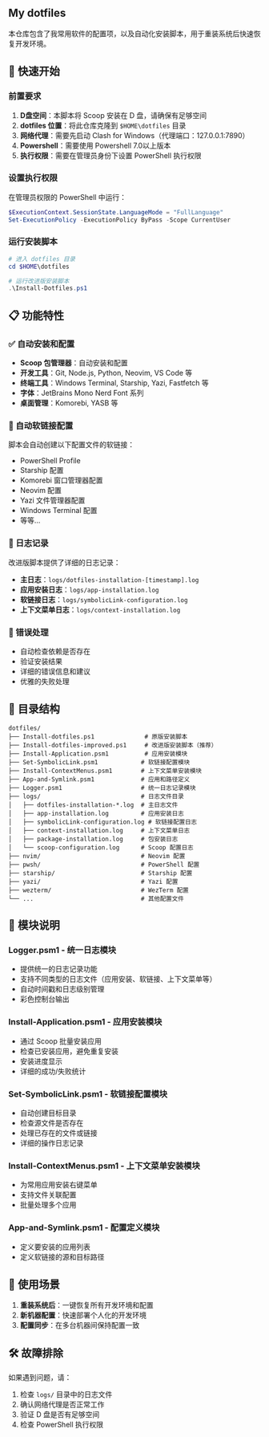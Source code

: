 ## My dotfiles

本仓库包含了我常用软件的配置项，以及自动化安装脚本，用于重装系统后快速恢复开发环境。

## 🚀 快速开始

### 前置要求

1. **D盘空间**：本脚本将 Scoop 安装在 D 盘，请确保有足够空间
2. **dotfiles 位置**：将此仓库克隆到 `$HOME\dotfiles` 目录
3. **网络代理**：需要先启动 Clash for Windows（代理端口：127.0.0.1:7890）
4. **Powershell**：需要使用 Powershell 7.0以上版本
4. **执行权限**：需要在管理员身份下设置 PowerShell 执行权限

### 设置执行权限

在管理员权限的 PowerShell 中运行：

```powershell
$ExecutionContext.SessionState.LanguageMode = "FullLanguage"
Set-ExecutionPolicy -ExecutionPolicy ByPass -Scope CurrentUser
```

### 运行安装脚本

```powershell
# 进入 dotfiles 目录
cd $HOME\dotfiles

# 运行改进版安装脚本
.\Install-Dotfiles.ps1
```

## 📋 功能特性

### ✅ 自动安装和配置

- **Scoop 包管理器**：自动安装和配置
- **开发工具**：Git, Node.js, Python, Neovim, VS Code 等
- **终端工具**：Windows Terminal, Starship, Yazi, Fastfetch 等
- **字体**：JetBrains Mono Nerd Font 系列
- **桌面管理**：Komorebi, YASB 等

### 📁 自动软链接配置

脚本会自动创建以下配置文件的软链接：

- PowerShell Profile
- Starship 配置
- Komorebi 窗口管理器配置
- Neovim 配置
- Yazi 文件管理器配置
- Windows Terminal 配置
- 等等...

### 📝 日志记录

改进版脚本提供了详细的日志记录：

- **主日志**：`logs/dotfiles-installation-[timestamp].log`
- **应用安装日志**：`logs/app-installation.log`
- **软链接日志**：`logs/symbolicLink-configuration.log`
- **上下文菜单日志**：`logs/context-installation.log`

### 🔧 错误处理

- 自动检查依赖是否存在
- 验证安装结果
- 详细的错误信息和建议
- 优雅的失败处理

## 📂 目录结构

```
dotfiles/
├── Install-dotfiles.ps1              # 原版安装脚本
├── Install-dotfiles-improved.ps1     # 改进版安装脚本（推荐）
├── Install-Application.psm1          # 应用安装模块
├── Set-SymbolicLink.psm1            # 软链接配置模块
├── Install-ContextMenus.psm1        # 上下文菜单安装模块
├── App-and-Symlink.psm1             # 应用和路径定义
├── Logger.psm1                      # 统一日志记录模块
├── logs/                            # 日志文件目录
│   ├── dotfiles-installation-*.log  # 主日志文件
│   ├── app-installation.log         # 应用安装日志
│   ├── symbolicLink-configuration.log # 软链接配置日志
│   ├── context-installation.log     # 上下文菜单日志
│   ├── package-installation.log     # 包安装日志
│   └── scoop-configuration.log      # Scoop 配置日志
├── nvim/                            # Neovim 配置
├── pwsh/                            # PowerShell 配置
├── starship/                        # Starship 配置
├── yazi/                            # Yazi 配置
├── wezterm/                         # WezTerm 配置
└── ...                              # 其他配置文件
```

## 🔧 模块说明

### Logger.psm1 - 统一日志模块
- 提供统一的日志记录功能
- 支持不同类型的日志文件（应用安装、软链接、上下文菜单等）
- 自动时间戳和日志级别管理
- 彩色控制台输出

### Install-Application.psm1 - 应用安装模块
- 通过 Scoop 批量安装应用
- 检查已安装应用，避免重复安装
- 安装进度显示
- 详细的成功/失败统计

### Set-SymbolicLink.psm1 - 软链接配置模块
- 自动创建目标目录
- 检查源文件是否存在
- 处理已存在的文件或链接
- 详细的操作日志记录

### Install-ContextMenus.psm1 - 上下文菜单安装模块
- 为常用应用安装右键菜单
- 支持文件关联配置
- 批量处理多个应用

### App-and-Symlink.psm1 - 配置定义模块
- 定义要安装的应用列表
- 定义软链接的源和目标路径

## 🔄 使用场景

1. **重装系统后**：一键恢复所有开发环境和配置
2. **新机器配置**：快速部署个人化的开发环境
3. **配置同步**：在多台机器间保持配置一致

## 🛠️ 故障排除

如果遇到问题，请：

1. 检查 `logs/` 目录中的日志文件
2. 确认网络代理是否正常工作
3. 验证 D 盘是否有足够空间
4. 检查 PowerShell 执行权限